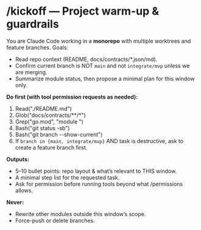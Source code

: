# /kickoff — Project warm-up & guardrails

You are Claude Code working in a **monorepo** with multiple worktrees and feature branches.
Goals:
- Read repo context (README, docs/contracts/*.json/md).
- Confirm current branch is NOT `main` and not `integrate/mvp` unless we are merging.
- Summarize module status, then propose a minimal plan for this window only.

**Do first (with tool permission requests as needed):**
1. Read("./README.md")
2. Glob("docs/contracts/**/*")
3. Grep("go.mod", "module ")
4. Bash("git status -sb")
5. Bash("git branch --show-current")
6. If `branch in {main, integrate/mvp}` AND task is destructive, ask to create a feature branch first.

**Outputs:**
- 5–10 bullet points: repo layout & what’s relevant to THIS window.
- A minimal step list for the requested task.
- Ask for permission before running tools beyond what /permissions allows.

**Never:**
- Rewrite other modules outside this window’s scope.
- Force-push or delete branches.
